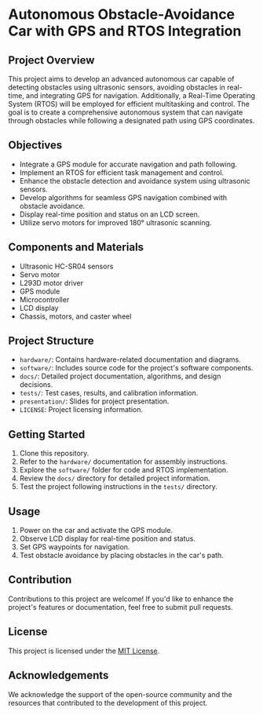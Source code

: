 # Autonomous Obstacle-Avoidance Car with GPS and RTOS Integration

## Project Overview

This project aims to develop an advanced autonomous car capable of detecting obstacles using ultrasonic sensors, avoiding obstacles in real-time, and integrating GPS for navigation. Additionally, a Real-Time Operating System (RTOS) will be employed for efficient multitasking and control. The goal is to create a comprehensive autonomous system that can navigate through obstacles while following a designated path using GPS coordinates.

## Objectives

- Integrate a GPS module for accurate navigation and path following.
- Implement an RTOS for efficient task management and control.
- Enhance the obstacle detection and avoidance system using ultrasonic sensors.
- Develop algorithms for seamless GPS navigation combined with obstacle avoidance.
- Display real-time position and status on an LCD screen.
- Utilize servo motors for improved 180° ultrasonic scanning.

## Components and Materials

- Ultrasonic HC-SR04 sensors
- Servo motor
- L293D motor driver
- GPS module
- Microcontroller
- LCD display
- Chassis, motors, and caster wheel

## Project Structure

- `hardware/`: Contains hardware-related documentation and diagrams.
- `software/`: Includes source code for the project's software components.
- `docs/`: Detailed project documentation, algorithms, and design decisions.
- `tests/`: Test cases, results, and calibration information.
- `presentation/`: Slides for project presentation.
- `LICENSE`: Project licensing information.

## Getting Started

1. Clone this repository.
2. Refer to the `hardware/` documentation for assembly instructions.
3. Explore the `software/` folder for code and RTOS implementation.
4. Review the `docs/` directory for detailed project information.
5. Test the project following instructions in the `tests/` directory.

## Usage

1. Power on the car and activate the GPS module.
2. Observe LCD display for real-time position and status.
3. Set GPS waypoints for navigation.
4. Test obstacle avoidance by placing obstacles in the car's path.

## Contribution

Contributions to this project are welcome! If you'd like to enhance the project's features or documentation, feel free to submit pull requests.

## License

This project is licensed under the [MIT License](LICENSE).

## Acknowledgements

We acknowledge the support of the open-source community and the resources that contributed to the development of this project.
